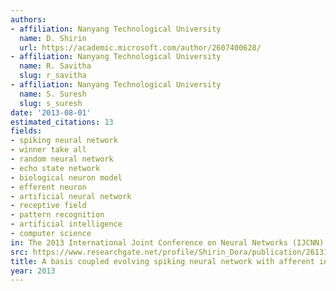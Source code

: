 ```yaml
---
authors:
- affiliation: Nanyang Technological University
  name: D. Shirin
  url: https://academic.microsoft.com/author/2607400628/
- affiliation: Nanyang Technological University
  name: R. Savitha
  slug: r_savitha
- affiliation: Nanyang Technological University
  name: S. Suresh
  slug: s_suresh
date: '2013-08-01'
estimated_citations: 13
fields:
- spiking neural network
- winner take all
- random neural network
- echo state network
- biological neuron model
- efferent neuron
- artificial neural network
- receptive field
- pattern recognition
- artificial intelligence
- computer science
in: The 2013 International Joint Conference on Neural Networks (IJCNN)
src: https://www.researchgate.net/profile/Shirin_Dora/publication/261315716_A_basis_coupled_evolving_spiking_neural_network_with_afferent_input_neurons/links/559b899908ae99aa62ce53fb.pdf
title: A basis coupled evolving spiking neural network with afferent input neurons
year: 2013
---
```


